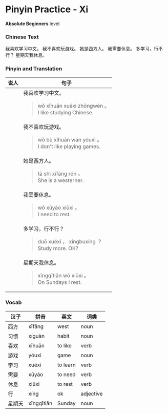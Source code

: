 # Pinyin Practice - Xi
**Absolute Beginners** level
### Chinese Text
我喜欢学习中文。
我不喜欢玩游戏。
她是西方人。
我需要休息。
多学习，行不行？
星期天我休息。

### Pinyin and Translation
|说人|句子|
|----|----|
||我喜欢学习中文。<blockquote>wǒ xǐhuān xuéxí zhōngwén 。<br />I like studying Chinese.</blockquote>|
||我不喜欢玩游戏。<blockquote>wǒ bù xǐhuān wán yóuxì 。<br />I don't like playing games.</blockquote>|
||她是西方人。<blockquote>tā shì xīfāng rén 。<br />She is a westerner.</blockquote>|
||我需要休息。<blockquote>wǒ xūyào xiūxi 。<br />I need to rest.</blockquote>|
||多学习，行不行？<blockquote>duō xuéxí ， xíngbuxíng ？<br />Study more. OK?</blockquote>|
||星期天我休息。<blockquote>xīngqītiān wǒ xiūxi 。<br />On Sundays I rest.</blockquote>|
### Vocab
|汉子|拼音|英文|词类|
|----|----|----|----|
|西方|xīfāng|west|noun|
|习惯|xíguàn|habit|noun|
|喜欢|xǐhuān|to like|verb|
|游戏|yóuxì|game|noun|
|学习|xuéxí|to learn|verb|
|需要|xūyào|to need|verb|
|休息|xiūxi|to rest|verb|
|行|xíng|ok|adjective|
|星期天|xīngqītiān|Sunday|noun|